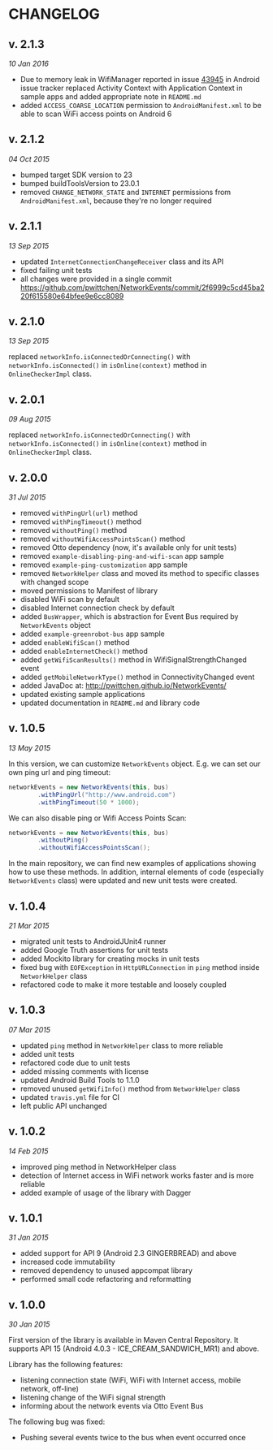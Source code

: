 CHANGELOG
=========

v. 2.1.3
--------
*10 Jan 2016*

- Due to memory leak in WifiManager reported in issue [43945](https://code.google.com/p/android/issues/detail?id=43945) in Android issue tracker replaced Activity Context with Application Context in sample apps and added appropriate note in `README.md`
- added `ACCESS_COARSE_LOCATION` permission to `AndroidManifest.xml` to be able to scan WiFi access points on Android 6

v. 2.1.2
--------
*04 Oct 2015*

- bumped target SDK version to 23
- bumped buildToolsVersion to 23.0.1
- removed `CHANGE_NETWORK_STATE` and `INTERNET` permissions from `AndroidManifest.xml`, because they're no longer required

v. 2.1.1
--------
*13 Sep 2015*

- updated `InternetConnectionChangeReceiver` class and its API
- fixed failing unit tests
- all changes were provided in a single commit https://github.com/pwittchen/NetworkEvents/commit/2f6999c5cd45ba220f615580e64bfee9e6cc8089

v. 2.1.0
--------
*13 Sep 2015*

replaced `networkInfo.isConnectedOrConnecting()` with `networkInfo.isConnected()` in `isOnline(context)` method in `OnlineCheckerImpl` class.

v. 2.0.1
--------
*09 Aug 2015*

replaced `networkInfo.isConnectedOrConnecting()` with `networkInfo.isConnected()` in `isOnline(context)` method in `OnlineCheckerImpl` class.

v. 2.0.0
--------
*31 Jul 2015*

* removed `withPingUrl(url)` method
* removed `withPingTimeout()` method
* removed `withoutPing()` method
* removed `withoutWifiAccessPointsScan()` method
* removed Otto dependency (now, it's available only for unit tests)
* removed `example-disabling-ping-and-wifi-scan` app sample
* removed `example-ping-customization` app sample
* removed `NetworkHelper` class and moved its method to specific classes with changed scope
* moved permissions to Manifest of library
* disabled WiFi scan by default
* disabled Internet connection check by default
* added `BusWrapper`, which is abstraction for Event Bus required by `NetworkEvents` object
* added `example-greenrobot-bus` app sample
* added `enableWifiScan()` method
* added `enableInternetCheck()` method
* added `getWifiScanResults()` method in WifiSignalStrengthChanged event
* added `getMobileNetworkType()` method in ConnectivityChanged event
* added JavaDoc at: http://pwittchen.github.io/NetworkEvents/
* updated existing sample applications
* updated documentation in `README.md` and library code

v. 1.0.5
--------
*13 May 2015*

In this version, we can customize `NetworkEvents` object. E.g. we can set our own ping url and ping timeout:

```java
networkEvents = new NetworkEvents(this, bus)
        .withPingUrl("http://www.android.com")
        .withPingTimeout(50 * 1000);
```
We can also disable ping or Wifi Access Points Scan:
```java
networkEvents = new NetworkEvents(this, bus)
        .withoutPing()
        .withoutWifiAccessPointsScan();
```
In the main repository, we can find new examples of applications showing how to use these methods.
In addition, internal elements of code (especially `NetworkEvents` class) were updated and new unit tests were created.

v. 1.0.4
--------
*21 Mar 2015*

* migrated unit tests to AndroidJUnit4 runner
* added Google Truth assertions for unit tests
* added Mockito library for creating mocks in unit tests
* fixed bug with `EOFException` in `HttpURLConnection` in `ping` method inside `NetworkHelper` class
* refactored code to make it more testable and loosely coupled

v. 1.0.3
--------
*07 Mar 2015*

- updated `ping` method in `NetworkHelper` class to more reliable
- added unit tests
- refactored code due to unit tests
- added missing comments with license
- updated Android Build Tools to 1.1.0
- removed unused `getWifiInfo()` method from `NetworkHelper` class
- updated `travis.yml` file for CI
- left public API unchanged

v. 1.0.2
--------
*14 Feb 2015*

- improved ping method in NetworkHelper class
- detection of Internet access in WiFi network works faster and is more reliable
- added example of usage of the library with Dagger

v. 1.0.1
--------
*31 Jan 2015*

* added support for API 9 (Android 2.3 GINGERBREAD) and above
* increased code immutability
* removed dependency to unused appcompat library
* performed small code refactoring and reformatting

v. 1.0.0
--------
*30 Jan 2015*

First version of the library is available in Maven Central Repository.
It supports API 15 (Android 4.0.3 - ICE_CREAM_SANDWICH_MR1) and above.

Library has the following features:
* listening connection state (WiFi, WiFi with Internet access, mobile network, off-line)
* listening change of the WiFi signal strength
* informing about the network events via Otto Event Bus

The following bug was fixed:
* Pushing several events twice to the bus when event occurred once
